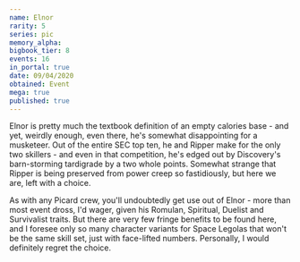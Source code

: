```yaml
---
name: Elnor
rarity: 5
series: pic
memory_alpha:
bigbook_tier: 8
events: 16
in_portal: true
date: 09/04/2020
obtained: Event
mega: true
published: true
---
```


Elnor is pretty much the textbook definition of an empty calories base - and yet, weirdly enough, even there, he's somewhat disappointing for a musketeer. Out of the entire SEC top ten, he and Ripper make for the only two skillers - and even in that competition, he's edged out by Discovery's barn-storming tardigrade by a two whole points. Somewhat strange that Ripper is being preserved from power creep so fastidiously, but here we are, left with a choice.

As with any Picard crew, you'll undoubtedly get use out of Elnor  - more than most event dross, I'd wager, given his Romulan, Spiritual, Duelist and Survivalist traits. But there are very few fringe benefits to be found here, and I foresee only so many character variants for Space Legolas that won't be the same skill set, just with face-lifted numbers. Personally, I would definitely regret the choice.
